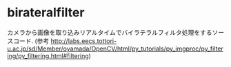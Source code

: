 # birateralfilter
カメラから画像を取り込みリアルタイムでバイラテラルフィルタ処理をするソースコード.
(参考 http://labs.eecs.tottori-u.ac.jp/sd/Member/oyamada/OpenCV/html/py_tutorials/py_imgproc/py_filtering/py_filtering.html#filtering)

